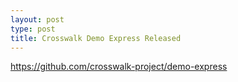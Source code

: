 ```yaml
---
layout: post
type: post
title: Crosswalk Demo Express Released
---
```


https://github.com/crosswalk-project/demo-express
